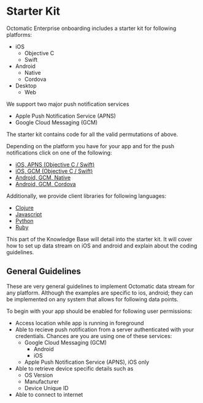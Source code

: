 # Starter Kit #

Octomatic Enterprise onboarding includes a starter kit for following platforms:

- iOS
	- Objective C
	- Swift
- Android
	-	Native
	- Cordova
- Desktop
  - Web

We support two major push notification services

- Apple Push Notification Service (APNS)
- Google Cloud Messaging (GCM)

The starter kit contains code for all the valid permutations of above.

Depending on the platform you have for your app and for the push notifications click on one of the following:

- [iOS, APNS (Objective C / Swift)](iOSAPNSStarterKit.md)
- [iOS, GCM (Objective C / Swift)](iOSGCMStarterKit.md)
- [Android, GCM, Native](androidGCMStarterKit.md)
- [Android, GCM, Cordova](cordovaOctoStarterKit.md)

Additionally, we provide client libraries for following languages:

- [Clojure](downloads/clojure-client.zip)
- [Javascript](downloads/javascript-client.zip)
- [Python](downloads/python-client.zip)
- [Ruby](downloads/ruby-client.zip)

This part of the Knowledge Base will detail into the starter kit. It will cover how to set up data stream on iOS and android and explain about the coding guidelines.

## General Guidelines ##

These are very general guidelines to implement Octomatic data stream for any platform. Although the examples are specific to ios, android; they can be implemented on any system that allows for following data points.

To begin with your app should be enabled for following user permissions:

- Access location while app is running in foreground
- Able to recieve push notification from a server authenticated with your credentials. Chances are you are using one of these services:
  - Google Cloud Messaging (GCM)
      - Android
      - iOS
  - Apple Push Notification Service (APNS), iOS only
- Able to retrieve device specific details such as
  - OS Version
  - Manufacturer
  - Device Unique ID
- Able to connect to internet
